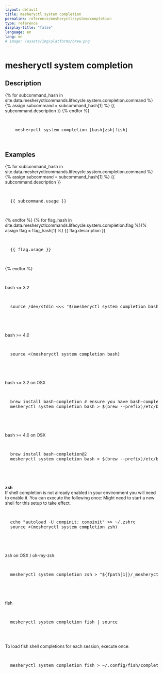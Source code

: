 ```yaml
---
layout: default
title: mesheryctl system completion
permalink: reference/mesheryctl/system/completion
type: reference
display-title: "false"
language: en
lang: en
# image: /assets/img/platforms/brew.png
---
```


<!-- Copy this template to create individual doc pages for each mesheryctl commands -->

<!-- Name of the command -->
#  mesheryctl system completion

## Description

{% for subcommand_hash in site.data.mesheryctlcommands.lifecycle.system.completion.command %}{% assign subcommand = subcommand_hash[1] %}
{{ subcommand.description }}
{% endfor %}

<!-- Basic usage of the command -->
<pre class="codeblock-pre">
  <div class="codeblock">
    mesheryctl system completion [bash|zsh|fish]
  </div>
</pre>

## Examples

{% for subcommand_hash in site.data.mesheryctlcommands.lifecycle.system.completion.command %}{% assign subcommand = subcommand_hash[1] %}
{{ subcommand.description }}
<pre class="codeblock-pre">
  <div class="codeblock">
  {{ subcommand.usage }}
  </div>
</pre>
{% endfor %}
{% for flag_hash in site.data.mesheryctlcommands.lifecycle.system.completion.flag %}{% assign flag = flag_hash[1] %}
{{ flag.description }}
<pre class="codeblock-pre">
  <div class="codeblock">
  {{ flag.usage }}
  </div>
</pre>
{% endfor %}

<br/>

bash <= 3.2
<pre class="codeblock-pre">
  <div class="codeblock">
  source /dev/stdin <<< "$(mesheryctl system completion bash)"
  </div>
</pre>

<br/>

bash >= 4.0
<pre class="codeblock-pre">
  <div class="codeblock">
  source <(mesheryctl system completion bash)
  </div>
</pre>

<br/>

bash <= 3.2 on OSX
<pre class="codeblock-pre">
  <div class="codeblock">
  brew install bash-completion # ensure you have bash-completion 1.3+
  mesheryctl system completion bash > $(brew --prefix)/etc/bash_completion.d/mesheryctl
  </div>
</pre>

<br/>

bash >= 4.0 on OSX
<pre class="codeblock-pre">
  <div class="codeblock">
  brew install bash-completion@2
  mesheryctl system completion bash > $(brew --prefix)/etc/bash_completion.d/mesheryctl
  </div>
</pre>

<br/>

**zsh**
<br/>
If shell completion is not already enabled in your environment you will need to enable it.  You can execute the following once:
Might need to start a new shell for this setup to take effect.
<pre class="codeblock-pre">
  <div class="codeblock">
  echo "autoload -U compinit; compinit" >> ~/.zshrc
  source <(mesheryctl system completion zsh)
  </div>
</pre>

<br/>

zsh on OSX / oh-my-zsh
<pre class="codeblock-pre">
  <div class="codeblock">
  mesheryctl system completion zsh > "${fpath[1]}/_mesheryctl"
  </div>
</pre>

<br/>  

fish
<pre class="codeblock-pre">
  <div class="codeblock">
  mesheryctl system completion fish | source
  </div>
</pre>

<br/>
To load fish shell completions for each session, execute once:
<pre class="codeblock-pre">
  <div class="codeblock">
  mesheryctl system completion fish > ~/.config/fish/completions/mesheryctl.fish
  </div>
</pre> 
  
<br/>


<!-- Options/Flags available in this command -->
<!-- ## Options -->

<!-- {% for flag_hash in site.data.mesheryctlcommands.lifecycle.system.completion.flag %}{% assign flag = flag_hash[1] %}
{{ flag.description }}
<pre class="codeblock-pre">
  <div class="codeblock">
    {{ flag.flag }}
  </div>
</pre>
{% endfor %}
<br/>
-->